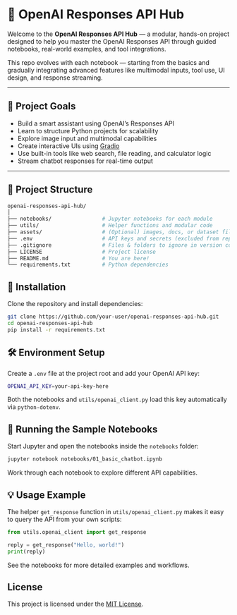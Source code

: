 # 🧠 OpenAI Responses API Hub

Welcome to the **OpenAI Responses API Hub** — a modular, hands-on project designed to help you master the OpenAI Responses API through guided notebooks, real-world examples, and tool integrations.

This repo evolves with each notebook — starting from the basics and gradually integrating advanced features like multimodal inputs, tool use, UI design, and response streaming.

---

## 🚀 Project Goals

- Build a smart assistant using OpenAI’s Responses API
- Learn to structure Python projects for scalability
- Explore image input and multimodal capabilities
- Create interactive UIs using [Gradio](https://www.gradio.app/)
- Use built-in tools like web search, file reading, and calculator logic
- Stream chatbot responses for real-time output

---

## 📁 Project Structure

```bash
openai-responses-api-hub/
│
├── notebooks/                # Jupyter notebooks for each module
├── utils/                    # Helper functions and modular code
├── assets/                   # (Optional) images, docs, or dataset files
├── .env                      # API keys and secrets (excluded from repo)
├── .gitignore                # Files & folders to ignore in version control
├── LICENSE                   # Project license
├── README.md                 # You are here!
└── requirements.txt          # Python dependencies
```

## 🔧 Installation

Clone the repository and install dependencies:

```bash
git clone https://github.com/your-user/openai-responses-api-hub.git
cd openai-responses-api-hub
pip install -r requirements.txt
```

## 🛠️ Environment Setup

Create a `.env` file at the project root and add your OpenAI API key:

```bash
OPENAI_API_KEY=your-api-key-here
```

Both the notebooks and `utils/openai_client.py` load this key automatically via `python-dotenv`.

## 📓 Running the Sample Notebooks

Start Jupyter and open the notebooks inside the `notebooks` folder:

```bash
jupyter notebook notebooks/01_basic_chatbot.ipynb
```

Work through each notebook to explore different API capabilities.

## 💡 Usage Example

The helper `get_response` function in `utils/openai_client.py` makes it easy to
query the API from your own scripts:

```python
from utils.openai_client import get_response

reply = get_response("Hello, world!")
print(reply)
```

See the notebooks for more detailed examples and workflows.

## License

This project is licensed under the [MIT License](LICENSE).
